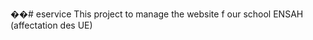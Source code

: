 ��#   e s e r v i c e 
This project to manage the website f our school ENSAH (affectation des UE)
 
